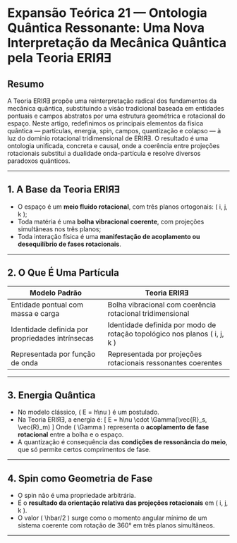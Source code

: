 # **Expansão Teórica 21 — Ontologia Quântica Ressonante: Uma Nova Interpretação da Mecânica Quântica pela Teoria ERIЯƎ**

## Resumo

A Teoria ERIЯƎ propõe uma reinterpretação radical dos fundamentos da mecânica quântica, substituindo a visão tradicional baseada em entidades pontuais e campos abstratos por uma estrutura geométrica e rotacional do espaço. Neste artigo, redefinimos os principais elementos da física quântica — partículas, energia, spin, campos, quantização e colapso — à luz do domínio rotacional tridimensional de ERIЯƎ. O resultado é uma ontologia unificada, concreta e causal, onde a coerência entre projeções rotacionais substitui a dualidade onda-partícula e resolve diversos paradoxos quânticos.

---

## 1. A Base da Teoria ERIЯƎ

- O espaço é um **meio fluido rotacional**, com três planos ortogonais: \( i, j, k \);
- Toda matéria é uma **bolha vibracional coerente**, com projeções simultâneas nos três planos;
- Toda interação física é uma **manifestação de acoplamento ou desequilíbrio de fases rotacionais**.

---

## 2. O Que É Uma Partícula

| Modelo Padrão | Teoria ERIЯƎ |
|---------------|--------------|
| Entidade pontual com massa e carga | Bolha vibracional com coerência rotacional tridimensional |
| Identidade definida por propriedades intrínsecas | Identidade definida por modo de rotação topológico nos planos \( i, j, k \) |
| Representada por função de onda | Representada por projeções rotacionais ressonantes coerentes |

---

## 3. Energia Quântica

- No modelo clássico, \( E = h\nu \) é um postulado.
- Na Teoria ERIЯƎ, a energia é:
  \[
  E = h\nu \cdot \Gamma(\vec{R}_s, \vec{R}_m)
  \]
  Onde \( \Gamma \) representa o **acoplamento de fase rotacional** entre a bolha e o espaço.
- A quantização é consequência das **condições de ressonância do meio**, que só permite certos comprimentos de fase.

---

## 4. Spin como Geometria de Fase

- O spin não é uma propriedade arbitrária.
- É o **resultado da orientação relativa das projeções rotacionais** em \( i, j, k \).
- O valor \( \hbar/2 \) surge como o momento angular mínimo de um sistema coerente com rotação de 360° em três planos simultâneos.

---
